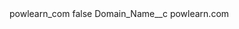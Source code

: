 <?xml version="1.0" encoding="UTF-8"?>
<CustomMetadata xmlns="http://soap.sforce.com/2006/04/metadata" xmlns:xsi="http://www.w3.org/2001/XMLSchema-instance" xmlns:xsd="http://www.w3.org/2001/XMLSchema">
    <label>powlearn_com</label>
    <protected>false</protected>
    <values>
        <field>Domain_Name__c</field>
        <value xsi:type="xsd:string">powlearn.com</value>
    </values>
</CustomMetadata>
